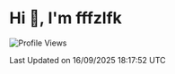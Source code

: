 # Hi 👋, I'm fffzlfk

<!--START_SECTION:waka-->
![Profile Views](http://img.shields.io/badge/Profile%20Views-0-blue)


 Last Updated on 16/09/2025 18:17:52 UTC
<!--END_SECTION:waka-->
